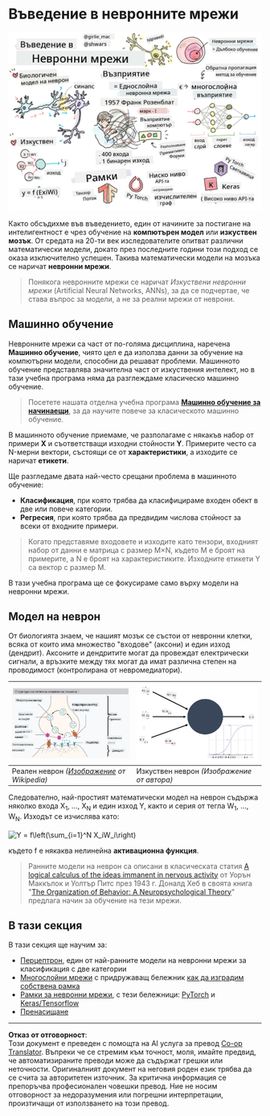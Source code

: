 <!--
CO_OP_TRANSLATOR_METADATA:
{
  "original_hash": "5abc5f7978919be90cd313f0c20e8228",
  "translation_date": "2025-09-07T14:36:36+00:00",
  "source_file": "lessons/3-NeuralNetworks/README.md",
  "language_code": "bg"
}
-->
# Въведение в невронните мрежи

![Обобщение на съдържанието за въведение в невронните мрежи в рисунка](../../../../translated_images/ai-neuralnetworks.1c687ae40bc86e834f497844866a26d3e0886650a67a4bbe29442e2f157d3b18.bg.png)

Както обсъдихме във въведението, един от начините за постигане на интелигентност е чрез обучение на **компютърен модел** или **изкуствен мозък**. От средата на 20-ти век изследователите опитват различни математически модели, докато през последните години този подход се оказа изключително успешен. Такива математически модели на мозъка се наричат **невронни мрежи**.

> Понякога невронните мрежи се наричат *Изкуствени невронни мрежи* (Artificial Neural Networks, ANNs), за да се подчертае, че става въпрос за модели, а не за реални мрежи от неврони.

## Машинно обучение

Невронните мрежи са част от по-голяма дисциплина, наречена **Машинно обучение**, чиято цел е да използва данни за обучение на компютърни модели, способни да решават проблеми. Машинното обучение представлява значителна част от изкуствения интелект, но в тази учебна програма няма да разглеждаме класическо машинно обучение.

> Посетете нашата отделна учебна програма **[Машинно обучение за начинаещи](http://github.com/microsoft/ml-for-beginners)**, за да научите повече за класическото машинно обучение.

В машинното обучение приемаме, че разполагаме с някакъв набор от примери **X** и съответстващи изходни стойности **Y**. Примерите често са N-мерни вектори, състоящи се от **характеристики**, а изходите се наричат **етикети**.

Ще разгледаме двата най-често срещани проблема в машинното обучение:

* **Класификация**, при която трябва да класифицираме входен обект в две или повече категории.
* **Регресия**, при която трябва да предвидим числова стойност за всеки от входните примери.

> Когато представяме входовете и изходите като тензори, входният набор от данни е матрица с размер M×N, където M е броят на примерите, а N е броят на характеристиките. Изходните етикети Y са вектор с размер M.

В тази учебна програма ще се фокусираме само върху модели на невронни мрежи.

## Модел на неврон

От биологията знаем, че нашият мозък се състои от невронни клетки, всяка от които има множество "входове" (аксони) и един изход (дендрит). Аксоните и дендритите могат да провеждат електрически сигнали, а връзките между тях могат да имат различна степен на проводимост (контролирана от невромедиатори).

![Модел на неврон](../../../../translated_images/synapse-wikipedia.ed20a9e4726ea1c6a3ce8fec51c0b9bec6181946dca0fe4e829bc12fa3bacf01.bg.jpg) | ![Модел на неврон](../../../../translated_images/artneuron.1a5daa88d20ebe6f5824ddb89fba0bdaaf49f67e8230c1afbec42909df1fc17e.bg.png)
----|----
Реален неврон *([Изображение](https://en.wikipedia.org/wiki/Synapse#/media/File:SynapseSchematic_lines.svg) от Wikipedia)* | Изкуствен неврон *(Изображение от автора)*

Следователно, най-простият математически модел на неврон съдържа няколко входа X<sub>1</sub>, ..., X<sub>N</sub> и един изход Y, както и серия от тегла W<sub>1</sub>, ..., W<sub>N</sub>. Изходът се изчислява като:

<img src="images/netout.png" alt="Y = f\left(\sum_{i=1}^N X_iW_i\right)" width="131" height="53" align="center"/>

където f е някаква нелинейна **активационна функция**.

> Ранните модели на неврон са описани в класическата статия [A logical calculus of the ideas immanent in nervous activity](https://www.cs.cmu.edu/~./epxing/Class/10715/reading/McCulloch.and.Pitts.pdf) от Уорън Маккълок и Уолтър Питс през 1943 г. Доналд Хеб в своята книга "[The Organization of Behavior: A Neuropsychological Theory](https://books.google.com/books?id=VNetYrB8EBoC)" предлага начин за обучение на тези мрежи.

## В тази секция

В тази секция ще научим за:
* [Перцептрон](03-Perceptron/README.md), един от най-ранните модели на невронни мрежи за класификация с две категории
* [Многослойни мрежи](04-OwnFramework/README.md) с придружаващ бележник [как да изградим собствена рамка](04-OwnFramework/OwnFramework.ipynb)
* [Рамки за невронни мрежи](05-Frameworks/README.md), с тези бележници: [PyTorch](05-Frameworks/IntroPyTorch.ipynb) и [Keras/Tensorflow](05-Frameworks/IntroKerasTF.ipynb)
* [Пренасищане](../../../../lessons/3-NeuralNetworks/05-Frameworks)

---

**Отказ от отговорност**:  
Този документ е преведен с помощта на AI услуга за превод [Co-op Translator](https://github.com/Azure/co-op-translator). Въпреки че се стремим към точност, моля, имайте предвид, че автоматизираните преводи може да съдържат грешки или неточности. Оригиналният документ на неговия роден език трябва да се счита за авторитетен източник. За критична информация се препоръчва професионален човешки превод. Ние не носим отговорност за недоразумения или погрешни интерпретации, произтичащи от използването на този превод.
